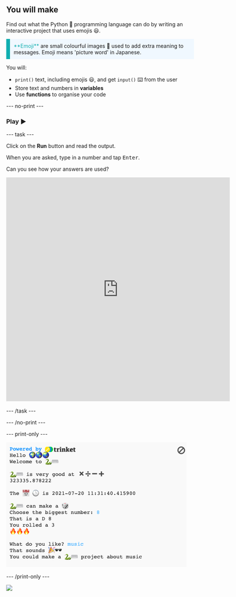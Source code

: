 ## You will make

Find out what the Python 🐍 programming language can do by writing an interactive project that uses emojis 😃.

<p style="border-left: solid; border-width:10px; border-color: #0faeb0; background-color: aliceblue; padding: 10px;">
<span style="color: #0faeb0">**Emoji**</span> are small colourful images 🥰 used to add extra meaning to messages. Emoji means 'picture word' in Japanese.
</p>

You will:

+ `print()` text, including emojis 😃, and get `input()` ⌨️ from the user
+ Store text and numbers in **variables**
+ Use **functions** to organise your code

--- no-print ---

### Play ▶️

--- task ---

<div style="display: flex; flex-wrap: wrap">
<div style="flex-basis: 175px; flex-grow: 1">  
Click on the <strong>Run</strong> button and read the output.

  When you are asked, type in a number and tap <kbd>Enter</kbd>. 

Can you see how your answers are used?
</div>
<div class="trinket">
  <iframe src="https://editor.raspberrypi.org/en/embed/viewer/hello-world-solution" width="600" height="600" frameborder="0" marginwidth="0" marginheight="0" allowfullscreen>
  </iframe>
</div>
</div>


--- /task ---

--- /no-print ---

--- print-only ---

![Completed project](images/showcase_static.png)

--- /print-only ---

![](http://code.org/api/hour/begin_codeclub_hworld.png)
